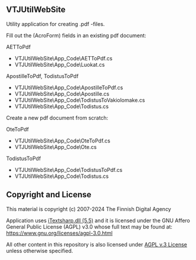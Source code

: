 

## VTJUtilWebSite

Utility application for creating .pdf -files. 

Fill out the (AcroForm) fields in an existing pdf document:

AETToPdf

 - VTJUtilWebSite\App_Code\AETToPdf.cs
 - VTJUtilWebSite\App_Code\Luokat.cs

ApostilleToPdf, TodistusToPdf

 - VTJUtilWebSite\App_Code\ApostilleToPdf.cs
 - VTJUtilWebSite\App_Code\Apostille.cs
 - VTJUtilWebSite\App_Code\TodistusToVakiolomake.cs
 - VTJUtilWebSite\App_Code\Todistus.cs

Create a new pdf document from scratch:

OteToPdf

 - VTJUtilWebSite\App_Code\OteToPdf.cs
 -  VTJUtilWebSite\App_Code\Ote.cs

TodistusToPdf

 - VTJUtilWebSite\App_Code\TodistusToPdf.cs
 -  VTJUtilWebSite\App_Code\Todistus.cs

## Copyright and License

This material is copyright (c) 2007-2024 The Finnish Digital Agency

Application uses [iTextsharp.dll (5.5)](https://github.com/itext/itextsharp) and it is licensed under the GNU Affero General Public License (AGPL) v3.0 whose full text may be found at: https://www.gnu.org/licenses/agpl-3.0.html

All other content in this repository is also licensed under [AGPL v.3 License](https://github.com/vrk-kpa/VTJUtilWebSite/tree/main?tab=AGPL-3.0-1-ov-file)  unless otherwise specified.

